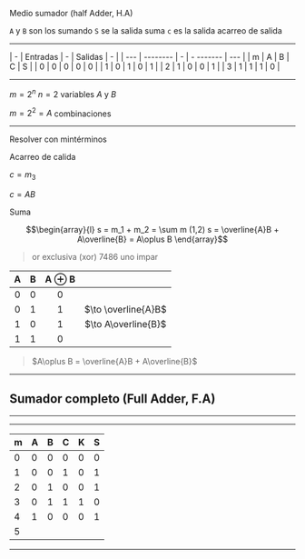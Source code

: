 Medio sumador (half Adder, H.A)

`A` y `B` son los sumando
`S` se la salida suma
`c` es la salida acarreo de salida

---
|  -  | Entradas |  -  |  Salidas  |  -  |
| --- | -------- |  -  | - ------- | --- |
|  m  |    A     |  B  |     C     |  S  |
|  0  |    0     |  0  |     0     |  0  |
|  1  |    0     |  1  |     0     |  1  |
|  2  |    1     |  0  |     0     |  1  |
|  3  |    1     |  1  |     1     |  0  |

---
$m = 2^n$
$n=2$ variables $A$ y $B$

$m = 2^2 = A$ combinaciones

---
Resolver con mintérminos

Acarreo de calida

$c= m_3$

$c = AB$

Suma

$$\begin{array}{l}
s = m_1 + m_2 = \sum m (1,2)
s = \overline{A}B + A\overline{B} = A\oplus B
\end{array}$$

> or exclusiva (xor) 7486 uno impar

|  A  |  B  | A $\oplus$ B |                     |
|:---:|:---:|:------------:|:-------------------:|
|  0  |  0  |      0       |                     |
|  0  |  1  |      1       | $\to \overline{A}B$ |
|  1  |  0  |      1       | $\to A\overline{B}$ |
|  1  |  1  |      0       |                     |

> $A\oplus B = \overline{A}B + A\overline{B}$

---
## Sumador completo (Full Adder, F.A)

---


---
| m   | A   | B   | C   | K   | S   |
| --- | --- | --- | --- | --- | --- |
| 0   | 0   | 0   | 0   | 0   | 0   |
| 1   | 0   | 0   | 1   | 0   | 1   |
| 2   | 0   | 1   | 0   | 0   | 1   |
| 3   | 0   | 1   | 1   | 1   | 0   |
| 4   | 1   | 0   | 0   | 0   | 1   |
| 5    |     |     |     |     |     |


---
